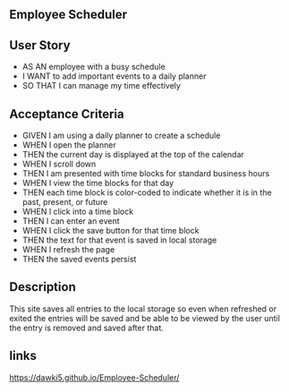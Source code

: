 ## Employee Scheduler

## User Story

* AS AN employee with a busy schedule
* I WANT to add important events to a daily planner
* SO THAT I can manage my time effectively

## Acceptance Criteria

* GIVEN I am using a daily planner to create a schedule
* WHEN I open the planner
* THEN the current day is displayed at the top of the calendar
* WHEN I scroll down
* THEN I am presented with time blocks for standard business hours
* WHEN I view the time blocks for that day
* THEN each time block is color-coded to indicate whether it is in the past, present, or future
* WHEN I click into a time block
* THEN I can enter an event
* WHEN I click the save button for that time block
* THEN the text for that event is saved in local storage
* WHEN I refresh the page
* THEN the saved events persist

## Description

This site saves all entries to the local storage so even when refreshed or exited the entries will be saved and be able to be viewed by the user until the entry is removed and saved after that.

## links

https://dawki5.github.io/Employee-Scheduler/


